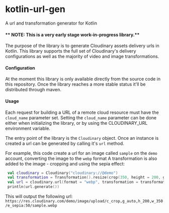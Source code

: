 # kotlin-url-gen
A url and transformation generator for Kotlin

#### ** NOTE: This is a very early stage work-in-progress library.** 

The purpose of the library is to generate Cloudinary assets delivery urls in Kotlin.
This library supports the full set of Cloudinary's delivery configurations as well as the majority of video and image
transformations.

#### Configuration
At the moment this library is only available directly from the source code in this repository.
Once the library reaches a more stable status it'll be distributed through maven.

#### Usage
Each request for building a URL of a remote cloud resource must have the `cloud_name` parameter set. 
Setting the `cloud_name` parameter can be done either when initializing the library, or by using the CLOUDINARY_URL 
environment variable.

The entry point of the library is the `Cloudinary` object. Once an instance is created a url can be generated by calling 
it's `url` method.

For example, this code create a url for an image called `sample` on the `demo` account, converting the image to the
 `webp` format
A transformation is also added to the image - cropping and using the sepia effect:

```kotlin
 val cloudinary = Cloudinary("cloudinary://@demo")
 val transformation = Transformation().resize(crop(350, height = 200, gravity = auto())).effect(sepia(50))
 val url = cloudinary.url(format = "webp", transformation = transformation, publicId = "sample")
 println(url.generate())
```

This will output the following url:
`https://res.cloudinary.com/demo/image/upload/c_crop,g_auto,h_200,w_350/e_sepia:50/sample.webp`
